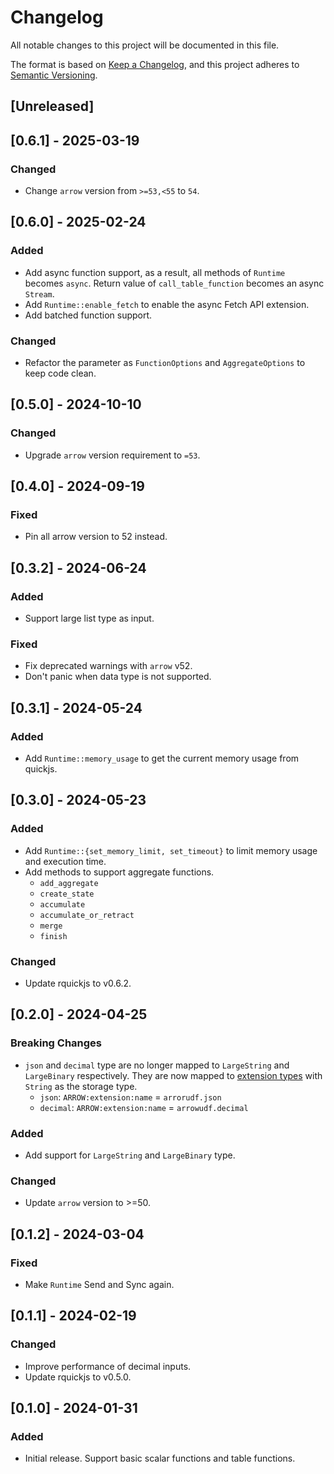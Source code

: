 # Changelog

All notable changes to this project will be documented in this file.

The format is based on [Keep a Changelog](https://keepachangelog.com/en/1.0.0/),
and this project adheres to [Semantic Versioning](https://semver.org/spec/v2.0.0.html).

## [Unreleased]

## [0.6.1] - 2025-03-19

### Changed

- Change `arrow` version from `>=53,<55` to `54`.

## [0.6.0] - 2025-02-24

### Added

- Add async function support, as a result, all methods of `Runtime` becomes `async`. Return value of `call_table_function` becomes an async `Stream`.
- Add `Runtime::enable_fetch` to enable the async Fetch API extension.
- Add batched function support.

### Changed

- Refactor the parameter as `FunctionOptions` and `AggregateOptions` to keep code clean.

## [0.5.0] - 2024-10-10

### Changed

- Upgrade `arrow` version requirement to `=53`.

## [0.4.0] - 2024-09-19

### Fixed

- Pin all arrow version to 52 instead.

## [0.3.2] - 2024-06-24

### Added

- Support large list type as input.

### Fixed

- Fix deprecated warnings with `arrow` v52.
- Don't panic when data type is not supported.

## [0.3.1] - 2024-05-24

### Added

- Add `Runtime::memory_usage` to get the current memory usage from quickjs.

## [0.3.0] - 2024-05-23

### Added

- Add `Runtime::{set_memory_limit, set_timeout}` to limit memory usage and execution time.
- Add methods to support aggregate functions.
    - `add_aggregate`
    - `create_state`
    - `accumulate`
    - `accumulate_or_retract`
    - `merge`
    - `finish`

### Changed

- Update rquickjs to v0.6.2.

## [0.2.0] - 2024-04-25

### Breaking Changes

- `json` and `decimal` type are no longer mapped to `LargeString` and `LargeBinary` respectively. They are now mapped to [extension types](https://arrow.apache.org/docs/format/Columnar.html#format-metadata-extension-types) with `String` as the storage type.
    - `json`: `ARROW:extension:name` = `arrorudf.json`
    - `decimal`: `ARROW:extension:name` = `arrowudf.decimal`

### Added

- Add support for `LargeString` and `LargeBinary` type.

### Changed

- Update `arrow` version to >=50.

## [0.1.2] - 2024-03-04

### Fixed

- Make `Runtime` Send and Sync again.

## [0.1.1] - 2024-02-19

### Changed

- Improve performance of decimal inputs.
- Update rquickjs to v0.5.0.

## [0.1.0] - 2024-01-31

### Added

- Initial release. Support basic scalar functions and table functions.
